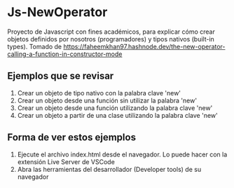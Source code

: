 # Js-NewOperator

Proyecto de Javascript con fines académicos, para explicar cómo crear objetos definidos por nosotros (programadores) y tipos nativos (built-in types).
Tomado de <https://faheemkhan97.hashnode.dev/the-new-operator-calling-a-function-in-constructor-mode>

## Ejemplos que se revisar

1. Crear un objeto de tipo nativo con la palabra clave 'new'
2. Crear un objeto desde una función sin utilizar la palabra 'new'
3. Crear un objeto desde una función utilizando la palabra clave 'new'
4. Crear un objeto a partir de una clase utilizando la palabra clave 'new'

## Forma de ver estos ejemplos

1. Ejecute el archivo index.html desde el navegador. Lo puede hacer con la extensión Live Server de VSCode
2. Abra las herramientas del desarrollador (Developer tools) de su navegador

